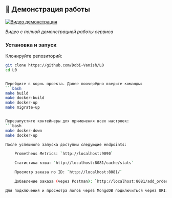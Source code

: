 ## 🎥 Демонстрация работы

[![Видео демонстрация](https://img.youtube.com/vi/9wddzxrZc4E/0.jpg)](https://youtu.be/9wddzxrZc4E)

*Видео с полной демонстрацией работы сервиса*

### Установка и запуск

Клонируйте репозиторий:
```bash
git clone https://github.com/Dobi-Vanish/L0
cd L0


Перейдите в корнь проекта. Далее поочерёдно введите команды:
```bash
make build
make docker-build
make docker-up
make migrate-up


Перезапустите контейнеры для применения всех настроек:
```bash
make docker-down
make docker-up

После успешного запуска доступны следующие endpoints:

    Prometheus Metrics: `http://localhost:9090`

    Статистика кэша: `http://localhost:8081/cache/stats`

    Просмотр заказа по ID: `http://localhost:8081/`

    Добавление заказа (через Postman): `http://localhost:8081/add_order`

Для подключения и просмотра логов через MongoDB подключиться через URI: `mongodb://localhost:27017`.
